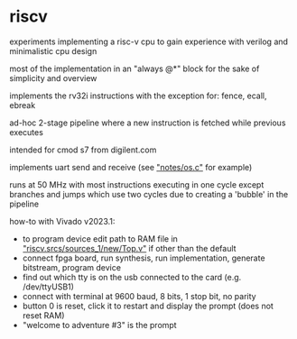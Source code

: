 # riscv
experiments implementing a risc-v cpu to gain experience with verilog and minimalistic cpu design

most of the implementation in an "always @*" block for the sake of simplicity and overview

implements the rv32i instructions with the exception for: fence, ecall, ebreak

ad-hoc 2-stage pipeline where a new instruction is fetched while previous executes

intended for cmod s7 from digilent.com

implements uart send and receive (see ["notes/os.c"](https://github.com/calint/riscv/blob/main/notes/os.c) for example)

runs at 50 MHz with most instructions executing in one cycle except branches and jumps which use two cycles due to creating a 'bubble' in the pipeline


how-to with Vivado v2023.1:
* to program device edit path to RAM file in ["riscv.srcs/sources_1/new/Top.v"](https://github.com/calint/riscv/blob/main/riscv.srcs/sources_1/new/Top.v) if other than the default
* connect fpga board, run synthesis, run implementation, generate bitstream, program device
* find out which tty is on the usb connected to the card (e.g. /dev/ttyUSB1)
* connect with terminal at 9600 baud, 8 bits, 1 stop bit, no parity 
* button 0 is reset, click it to restart and display the prompt (does not reset RAM)
* "welcome to adventure #3" is the prompt
